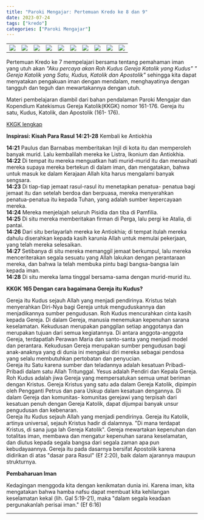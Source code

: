 ```yaml
---
title: "Paroki Mengajar: Pertemuan Kredo ke 8 dan 9"
date: 2023-07-24
tags: ["kredo"]
categories: ["Paroki Mengajar"]
---
```

| | | | | | | | | | |
|---|---|---|---|---|---|---|---|---|---|
| ![](/img/kredo7-24jul23.avif) | ![](/img/kredo7-24jul231.avif) | ![](/img/kredo7-24jul232.avif) |  ![](/img/kredo7-24jul233.avif) | ![](/img/kredo7-24jul234.avif) | ![](/img/kredo7-24jul235.avif) |  ![](/img/kredo7-24jul236.avif) |  ![](/img/kredo7-24jul237.avif) |  ![](/img/kredo7-24jul238.avif) |  ![](/img/kredo7-24jul239.avif) | 

Pertemuan Kredo ke 7 mempelajari bersama tentang pemahaman iman yang utuh akan *"Aku percaya akan Roh Kudus Gereja Katolik yang Kudus" " Gereja Katolik yang Satu, Kudus, Katolik dan Apostolik"* sehingga kita dapat menyatakan pengakuan iman dengan mendalam, menghayatinya dengan tangguh dan teguh dan mewartakannya dengan utuh.

Materi pembelajaran diambil dari bahan pendalaman Paroki Mengajar dan Kopendium Katekismus Gereja Katolik(KKGK) nomor 161-176. Gereja itu satu, Kudus, Katolik, dan Apostolik (161- 176).

[KKGK lengkap](/posts/KompendiumKatekismus.pdf)

**Inspirasi: Kisah Para Rasul 14:21-28** Kembali ke Antiokhia

**14:21** Paulus dan Barnabas memberitakan Injil di kota itu dan memperoleh banyak murid. Lalu kembalilah mereka ke Listra, Ikonium dan Antiokhia.  
**14:22** Di tempat itu mereka menguatkan hati murid-murid itu dan menasihati mereka supaya mereka bertekun di dalam iman, dan mengatakan, bahwa untuk masuk ke dalam Kerajaan Allah kita harus mengalami banyak sengsara.  
**14:23** Di tiap-tiap jemaat rasul-rasul itu menetapkan penatua- penatua bagi jemaat itu dan setelah berdoa dan berpuasa, mereka menyerahkan penatua-penatua itu kepada Tuhan, yang adalah sumber kepercayaan mereka.  
**14:24** Mereka menjelajah seluruh Pisidia dan tiba di Pamfilia.  
**14:25** Di situ mereka memberitakan firman di Perga, lalu pergi ke Atalia, di pantai.  
**14:26** Dari situ berlayarlah mereka ke Antiokhia; di tempat itulah mereka dahulu diserahkan kepada kasih karunia Allah untuk memulai pekerjaan, yang telah mereka selesaikan.  
**14:27** Setibanya di situ mereka memanggil jemaat berkumpul, lalu mereka menceriterakan segala sesuatu yang Allah lakukan dengan perantaraan mereka, dan bahwa Ia telah membuka pintu bagi bangsa-bangsa lain kepada iman.  
**14:28** Di situ mereka lama tinggal bersama-sama dengan murid-murid itu.

**KKGK 165 Dengan cara bagaimana Gereja itu Kudus?**

Gereja itu Kudus sejauh Allah yang menjadi pendirinya. Kristus telah menyerahkan Diri-Nya bagi Gereja untuk menguduskannya dan menjadikannya sumber pengudusan. Roh Kudus mencurahkan cinta kasih kepada Gereja. Di dalam Gereja, manusia menemukan kepenuhan sarana keselamatan. Kekudusan merupakan panggilan setiap anggotanya dan merupakan tujuan dari semua kegiatannya. Di antara anggota-anggota Gereja, terdapatlah Perawan Maria dan santo-santa yang menjadi model dan perantara. Kekudusan Gereja merupakan sumber pengudusan bagi anak-anaknya yang di dunia ini mengakui diri mereka sebagai pendosa yang selalu membutuhkan pertobatan dan penyucian.  
Gereja itu Satu karena sumber dan teladannya adalah kesatuan Pribadi-Pribadi dalam satu Allah Tritunggal. Yesus adalah Pendiri dan Kepala Gereja. Roh Kudus adalah jiwa Gereja yang mempersatukan semua umat beriman dengan Kristus. Gereja Kristus yang satu ada dalam Gereja Katolik, dipimpin oleh Pengganti Petrus dan para Uskup dalam kesatuan dengannya. Di dalam Gereja dan komunitas- komunitas gerejawi yang terpisah dari kesatuan penuh dengan Gereja Katolik, dapat dijumpai banyak unsur pengudusan dan kebenaran.  
Gereja itu Kudus sejauh Allah yang menjadi pendirinya. Gereja itu Katolik, artinya universal, sejauh Kristus hadir di dalamnya. "Di mana terdapat Kristus, di sana juga lah Gereja Katolik". Gereja mewartakan kepenuhan dan totalitas iman, membawa dan mengatur kepenuhan sarana keselamatan, dan diutus kepada segala bangsa dari segala zaman apa pun kebudayaannya. Gereja itu pada dasarnya bersifat Apostolik karena didirikan di atas "dasar para Rasul" (Ef 2:20), baik dalam ajarannya maupun strukturnya.

**Pembaharuan Iman**

Kedagingan menggoda kita dengan kenikmatan dunia ini. Karena iman, kita mengatakan bahwa hamba nafsu dapat membuat kita kehilangan keselamatan kekal (lih. Gal 5:19-21), maka "dalam segala keadaan pergunakanlah perisai iman." (Ef 6:16)

------------------------------------------------------------------------